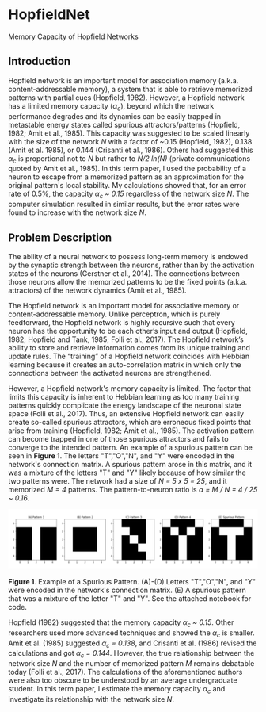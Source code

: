 # HopfieldNet
Memory Capacity of Hopfield Networks

## Introduction
Hopfield network is an important model for association memory (a.k.a. content-addressable memory), a system that is able to retrieve memorized patterns with partial cues (Hopfield, 1982). However, a Hopfield network has a limited memory capacity (*α<sub>c</sub>*), beyond which the network performance degrades and its dynamics can be easily trapped in metastable energy states called spurious attractors/patterns (Hopfield, 1982; Amit et al., 1985). This capacity was suggested to be scaled linearly with the size of the network *N* with a factor of ~0.15 (Hopfield, 1982), 0.138 (Amit et al. 1985), or 0.144 (Crisanti et al., 1986). Others had suggested this *α<sub>c</sub>* is proportional not to *N* but rather to *N/2 ln(N)* (private communications quoted by Amit et al., 1985). In this term paper, I used the probability of a neuron to escape from a memorized pattern as an approximation for the original pattern's local stability. My calculations showed that, for an error rate of 0.5%, the capacity *α<sub>c</sub> ~ 0.15* regardless of the network size *N*. The computer simulation resulted in similar results, but the error rates were found to increase with the network size *N*.

## Problem Description
The ability of a neural network to possess long-term memory is endowed by the synaptic strength between the neurons, rather than by the activation states of the neurons (Gerstner et al., 2014). The connections between those neurons allow the memorized patterns to be the fixed points (a.k.a. attractors) of the network dynamics (Amit et al., 1985). 

The Hopfield network is an important model for associative memory or content-addressable memory. Unlike perceptron, which is purely feedforward, the Hopfield network is highly recursive such that every neuron has the opportunity to be each other’s input and output (Hopfield, 1982; Hopfield and Tank, 1985; Folli et al., 2017). The Hopfield network’s ability to store and retrieve information comes from its unique training and update rules. The “training” of a Hopfield network coincides with Hebbian learning because it creates an auto-correlation matrix in which only the connections between the activated neurons are strengthened. 

However, a Hopfield network's memory capacity is limited. The factor that limits this capacity is inherent to Hebbian learning as too many training patterns quickly complicate the energy landscape of the neuronal state space (Folli et al., 2017). Thus, an extensive Hopfield network can easily create so-called spurious attractors, which are erroneous fixed points that arise from training (Hopfield, 1982; Amit et al., 1985). The activation pattern can become trapped in one of those spurious attractors and fails to converge to the intended pattern. An example of a spurious pattern can be seen in **Figure 1**. The letters "T","O","N", and "Y" were encoded in the network's connection matrix. A spurious pattern arose in this matrix, and it was a mixture of the letters "T" and "Y" likely because of how similar the two patterns were. The network had a size of *N = 5 x 5 = 25*, and it memorized *M = 4* patterns. The pattern-to-neuron ratio is *α = M / N = 4 / 25 ~ 0.16*. 

![Figure 1](1.png)

**Figure 1**. Example of a Spurious Pattern. (A)-(D) Letters "T","O","N", and "Y" were encoded in the network's connection matrix. (E) A spurious pattern that was a mixture of the letter "T" and "Y". See the attached notebook for code. 


Hopfield (1982) suggested that the memory capacity *α<sub>c</sub> ~ 0.15*. Other researchers used more advanced techniques and showed the *α<sub>c</sub>* is smaller. Amit et al. (1985) suggested *α<sub>c</sub> = 0.138*, and Crisanti et al. (1986) revised the calculations and got *α<sub>c</sub> = 0.144*. However, the true relationship between the network size $N$ and the number of memorized pattern $M$ remains debatable today (Folli et al., 2017). The calculations of the aforementioned authors were also too obscure to be understood by an average undergraduate student. In this term paper, I estimate the memory capacity *α<sub>c</sub>* and investigate its relationship with the network size *N*. 

